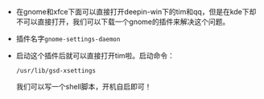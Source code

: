 - 在gnome和xfce下面可以直接打开deepin-win下的tim和qq，但是在kde下却不可以直接打开，我们可以下载一个gnome的插件来解决这个问题。

- 插件名字`gnome-settings-daemon`

- 启动这个插件后就可以直接打开tim啦。启动命令：

  ```
  /usr/lib/gsd-xsettings 
  ```

  我们可以写一个shell脚本，开机自启即可！
  
  